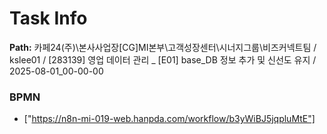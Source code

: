 # Task Info

**Path:** 카페24(주)\본사사업장\[CG]MI본부\고객성장센터\시너지그룹\비즈커넥트팀 / kslee01 / [283139] 영업 데이터 관리 _ [E01] base_DB 정보 추가 및 신선도 유지 / 2025-08-01_00-00-00

### BPMN
- ["https://n8n-mi-019-web.hanpda.com/workflow/b3yWiBJ5jqpluMtE"]

